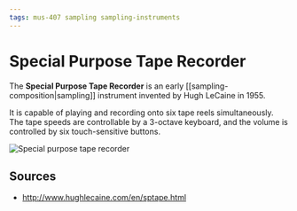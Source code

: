 ```yaml
---
tags: mus-407 sampling sampling-instruments
---
```


# Special Purpose Tape Recorder

The **Special Purpose Tape Recorder** is an early [[sampling-composition|sampling]] instrument invented by Hugh LeCaine in 1955.

It is capable of playing and recording onto six tape reels simultaneously. The tape speeds are controllable by a 3-octave keyboard, and the volume is controlled by six touch-sensitive buttons.

![Special purpose tape recorder](../public/attachments/special-purpose-tape-recorder.png)

## Sources

- <http://www.hughlecaine.com/en/sptape.html>
